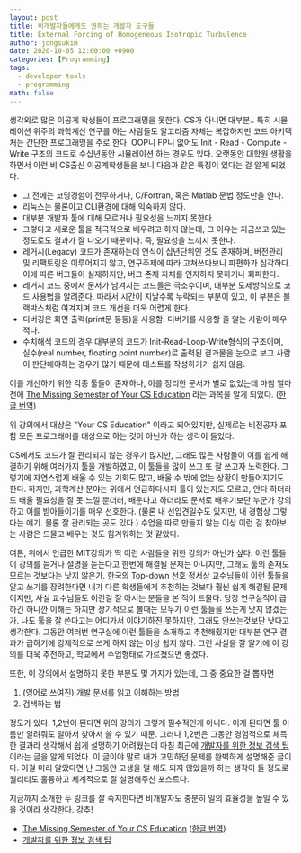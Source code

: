 ```yaml
---
layout: post
title: 비개발자들에게도 권하는 개발자 도구들
title: External Forcing of Homogeneous Isotropic Turbulence
author: jongsukim
date: 2020-10-05 12:00:00 +0900
categories: [Programming]
tags:
  - developer tools
  - programming
math: false
---
```


생각외로 많은 이공계 학생들이 프로그래밍을 못한다. CS가 아니면 대부분.. 특히 시뮬레이션 위주의 과학계산 연구를 하는 사람들도 알고리즘 자체는 복잡하지만 코드 아키텍처는 간단한 프로그래밍을 주로 한다. OOP니 FP니 없어도 Init - Read - Compute - Write 구조의 코드로 수십년동안 시뮬레이션 하는 경우도 있다. 오랫동안 대학원 생활을 하면서 이런 비 CS출신 이공계학생들을 보니 다음과 같은 특징이 있다는 걸 알게 되었다.

* 그 전에는 코딩경험이 전무하거나, C/Fortran, 혹은 Matlab 문법 정도만을 안다.
* 리눅스는 물론이고 CLI환경에 대해 익숙하지 않다.
* 대부분 개발자 툴에 대해 모르거나 필요성을 느끼지 못한다.
* 그렇다고 새로운 툴을 적극적으로 배우려고 하지 않는데, 그 이유는 지금쓰고 있는 정도로도 결과가 잘 나오기 때문이다. 즉, 필요성을 느끼지 못한다.
* 레거시(Legacy) 코드가 존재하는데 연식이 십년단위인 것도 존재하며, 버전관리 및 리팩토링은 이루어지지 않고, 연구주제에 따라 고쳐쓰다보니 파편화가 심각하다. 이에 따른 버그들이 실재하지만, 버그 존재 자체를 인지하지 못하거나 회피한다.
* 레거시 코드 중에서 문서가 남겨지는 코드들은 극소수이며, 대부분 도제방식으로 코드 사용법을 알려준다. 따라서 시간이 지날수록 누락되는 부분이 있고, 이 부분은 블랙박스처럼 여겨지며 코드 개선을 더욱 어렵게 한다.
* 디버깅은 화면 출력(print문 등등)을 사용함. 디버거를 사용할 줄 알는 사람이 매우 적다.
* 수치해석 코드의 경우 대부분의 코드가 Init-Read-Loop-Write형식의 구조이며, 실수(real number, floating point number)로 출력된 결과물을 눈으로 보고 사람이 판단해야하는 경우가 많기 때문에 테스트를 작성하기가 쉽지 않음.

이를 개선하기 위한 각종 툴들이 존재하나, 이를 정리한 문서가 별로 없었는데 마침 얼마전에 [The Missing Semester of Your CS Education](https://missing.csail.mit.edu/) 라는 과목을 알게 되었다.
([한글 번역](https://missing-semester-kr.github.io/?fbclid=IwAR023hFv8pI84e4eow1qSc2U9pNo2FR0ptLYM41bkRtqy2jA0hzvuGLHM7k))

위 강의에서 대상은 "Your CS Education" 이라고 되어있지만, 실제로는 비전공자 포함 모든 프로그래머를 대상으로 하는 것이 아닌가 하는 생각이 들었다.

CS에서도 코드가 잘 관리되지 않는 경우가 많지만, 그래도 많은 사람들이 이를 쉽게 해결하기 위해 여러가지 툴을 개발하였고, 이 툴들을 많이 쓰고 또 잘 쓰고자 노력한다. 그렇기에 자연스럽게 배울 수 있는 기회도 많고, 배울 수 밖에 없는 상황이 만들어지기도 한다. 하지만, 과학계산 분야는 위에서 언급하다시피 툴이 있는지도 모르고, 안다 하더라도 배울 필요성을 잘 못 느낄 뿐더러, 배운다고 하더라도 문서로 배우기보단 누군가 강의하고 이를 받아들이기를 매우 선호한다. (물론 내 선입견일수도 있지만, 내 경험상 그렇다는 얘기. 물론 잘 관리되는 곳도 있다.) 수업을 따로 만들지 않는 이상 이런 걸 찾아보는 사람은 드물고 배우는 것도 힘겨워하는 것 같았다.

여튼, 위에서 언급한 MIT강의가 딱 이런 사람들을 위한 강의가 아닌가 싶다. 이런 툴들이 강의를 듣거나 설명을 듣는다고 한번에 해결될 문제는 아니지만, 그래도 툴의 존재도 모르는 것보다는 낫지 않은가. 한국의 Top-down 선호 정서상 교수님들이 이런 툴들을 알고 쓰기를 장려한다면 내가 다른 학생들에게 추천하는 것보다 훨씬 쉽게 해결될 문제이지만, 사실 교수님들도 이런걸 잘 아시는 분들을 본 적이 드물다. 당장 연구실적이 급하긴 하니깐 이해는 하지만 장기적으로 볼때는 모두가 이런 툴들을 쓰는게 낫지 않겠는가. 나도 툴을 잘 쓴다고는 어디가서 이야기하진 못하지만, 그래도 안쓰는것보단 낫다고 생각한다. 그동안 여러번 연구실에 이런 툴들을 소개하고 추천해줬지만 대부분 연구 결과가 급하기에 강제적으로 쓰게 하지 않는 이상 쉽지 않다. 그런 사실을 잘 알기에 이 강의를 더욱 추천하고, 학교에서 수업형태로 가르쳤으면 좋겠다.

또한, 이 강의에서 설명하지 못한 부분도 몇 가지가 있는데, 그 중 중요한 걸 뽑자면

1. (영어로 쓰여진) 개발 문서를 읽고 이해하는 방법
2. 검색하는 법

정도가 있다. 1,2번이 된다면 위의 강의가 그렇게 필수적인게 아니다. 이게 된다면 툴 이름만 알려줘도 알아서 찾아서 쓸 수 있기 때문. 그러나 1,2번은 그동안 경험적으로 체득한 결과라 생각해서 쉽게 설명하기 어려웠는데 마침 최근에 [개발자를 위한 정보 검색 팁](https://boxnwhis.kr/2020/09/27/ir-for-developers.html?fbclid=IwAR1J7ydMI5JWBxXyBn8wbbDA-sr-QP7HYtGPILOBH2uX2AIsm1spZyTNQDQ) 이라는 글을 알게 되었다. 이 글이야 말로 내가 고민하던 문제를 완벽하게 설명해준 글이다. 이걸 미리 알았다면 난 그동안 고생을 덜 해도 되지 않았을까 하는 생각이 들 정도로 퀄리티도 훌륭하고 체계적으로 잘 설명해주신 포스트다. 

지금까지 소개한 두 링크를 잘 숙지한다면 비개발자도 충분히 일의 효율성을 높일 수 있을 것이라 생각한다. 강추!

* [The Missing Semester of Your CS Education](https://missing.csail.mit.edu/)
([한글 번역](https://missing-semester-kr.github.io/?fbclid=IwAR023hFv8pI84e4eow1qSc2U9pNo2FR0ptLYM41bkRtqy2jA0hzvuGLHM7k))
* [개발자를 위한 정보 검색 팁](https://boxnwhis.kr/2020/09/27/ir-for-developers.html?fbclid=IwAR1J7ydMI5JWBxXyBn8wbbDA-sr-QP7HYtGPILOBH2uX2AIsm1spZyTNQDQ)
